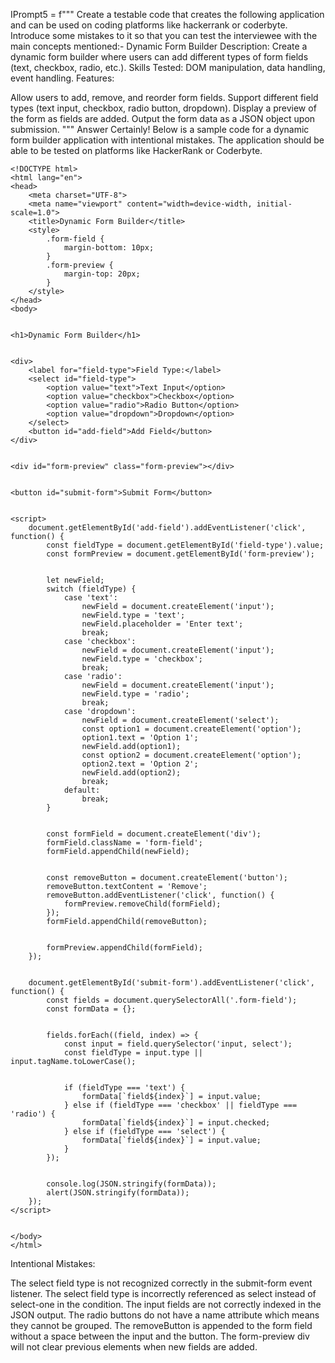 IPrompt5 = f""" Create a testable code that creates the following application and can be used on coding platforms like hackerrank or coderbyte. Introduce some mistakes to it so that you can test the interviewee with the main concepts mentioned:- Dynamic Form Builder Description: Create a dynamic form builder where users can add different types of form fields (text, checkbox, radio, etc.). Skills Tested: DOM manipulation, data handling, event handling. Features:

Allow users to add, remove, and reorder form fields.
Support different field types (text input, checkbox, radio button, dropdown).
Display a preview of the form as fields are added.
Output the form data as a JSON object upon submission. """ Answer Certainly! Below is a sample code for a dynamic form builder application with intentional mistakes. The application should be able to be tested on platforms like HackerRank or Coderbyte.


```
<!DOCTYPE html>
<html lang="en">
<head>
    <meta charset="UTF-8">
    <meta name="viewport" content="width=device-width, initial-scale=1.0">
    <title>Dynamic Form Builder</title>
    <style>
        .form-field {
            margin-bottom: 10px;
        }
        .form-preview {
            margin-top: 20px;
        }
    </style>
</head>
<body>


<h1>Dynamic Form Builder</h1>


<div>
    <label for="field-type">Field Type:</label>
    <select id="field-type">
        <option value="text">Text Input</option>
        <option value="checkbox">Checkbox</option>
        <option value="radio">Radio Button</option>
        <option value="dropdown">Dropdown</option>
    </select>
    <button id="add-field">Add Field</button>
</div>


<div id="form-preview" class="form-preview"></div>


<button id="submit-form">Submit Form</button>


<script>
    document.getElementById('add-field').addEventListener('click', function() {
        const fieldType = document.getElementById('field-type').value;
        const formPreview = document.getElementById('form-preview');


        let newField;
        switch (fieldType) {
            case 'text':
                newField = document.createElement('input');
                newField.type = 'text';
                newField.placeholder = 'Enter text';
                break;
            case 'checkbox':
                newField = document.createElement('input');
                newField.type = 'checkbox';
                break;
            case 'radio':
                newField = document.createElement('input');
                newField.type = 'radio';
                break;
            case 'dropdown':
                newField = document.createElement('select');
                const option1 = document.createElement('option');
                option1.text = 'Option 1';
                newField.add(option1);
                const option2 = document.createElement('option');
                option2.text = 'Option 2';
                newField.add(option2);
                break;
            default:
                break;
        }


        const formField = document.createElement('div');
        formField.className = 'form-field';
        formField.appendChild(newField);


        const removeButton = document.createElement('button');
        removeButton.textContent = 'Remove';
        removeButton.addEventListener('click', function() {
            formPreview.removeChild(formField);
        });
        formField.appendChild(removeButton);


        formPreview.appendChild(formField);
    });


    document.getElementById('submit-form').addEventListener('click', function() {
        const fields = document.querySelectorAll('.form-field');
        const formData = {};


        fields.forEach((field, index) => {
            const input = field.querySelector('input, select');
            const fieldType = input.type || input.tagName.toLowerCase();


            if (fieldType === 'text') {
                formData[`field${index}`] = input.value;
            } else if (fieldType === 'checkbox' || fieldType === 'radio') {
                formData[`field${index}`] = input.checked;
            } else if (fieldType === 'select') {
                formData[`field${index}`] = input.value;
            }
        });


        console.log(JSON.stringify(formData));
        alert(JSON.stringify(formData));
    });
</script>


</body>
</html>

```

Intentional Mistakes:

The select field type is not recognized correctly in the submit-form event listener.
The select field type is incorrectly referenced as select instead of select-one in the condition.
The input fields are not correctly indexed in the JSON output.
The radio buttons do not have a name attribute which means they cannot be grouped.
The removeButton is appended to the form field without a space between the input and the button.
The form-preview div will not clear previous elements when new fields are added.
